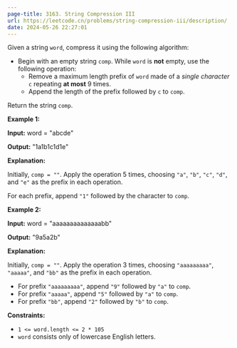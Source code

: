 ```yaml
---
page-title: 3163. String Compression III
url: https://leetcode.cn/problems/string-compression-iii/description/
date: 2024-05-26 22:27:01
---
```

Given a string `word`, compress it using the following algorithm:

-   Begin with an empty string `comp`. While `word` is **not** empty, use the following operation:
    -   Remove a maximum length prefix of `word` made of a *single character* `c` repeating **at most** 9 times.
    -   Append the length of the prefix followed by `c` to `comp`.

Return the string `comp`.

**Example 1:**

**Input:** word = "abcde"

**Output:** "1a1b1c1d1e"

**Explanation:**

Initially, `comp = ""`. Apply the operation 5 times, choosing `"a"`, `"b"`, `"c"`, `"d"`, and `"e"` as the prefix in each operation.

For each prefix, append `"1"` followed by the character to `comp`.

**Example 2:**

**Input:** word = "aaaaaaaaaaaaaabb"

**Output:** "9a5a2b"

**Explanation:**

Initially, `comp = ""`. Apply the operation 3 times, choosing `"aaaaaaaaa"`, `"aaaaa"`, and `"bb"` as the prefix in each operation.

-   For prefix `"aaaaaaaaa"`, append `"9"` followed by `"a"` to `comp`.
-   For prefix `"aaaaa"`, append `"5"` followed by `"a"` to `comp`.
-   For prefix `"bb"`, append `"2"` followed by `"b"` to `comp`.

**Constraints:**

-   `1 <= word.length <= 2 * 105`
-   `word` consists only of lowercase English letters.
